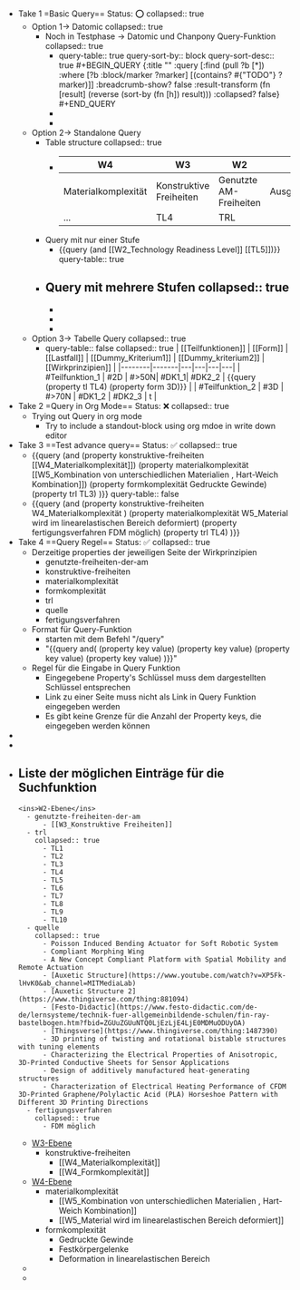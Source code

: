 - Take 1 =Basic Query== Status: ⭕
  collapsed:: true
	- Option 1-> Datomic
	  collapsed:: true
		- Noch in Testphase -> Datomic und Chanpony Query-Funktion
		  collapsed:: true
			- query-table:: true
			  query-sort-by:: block
			  query-sort-desc:: true
			  #+BEGIN_QUERY
			  {:title ""
			   :query [:find (pull ?b [*])
			           :where [?b :block/marker ?marker]
			          	      [(contains? #{"TODO"} ?marker)]]
			   :breadcrumb-show? false
			   :result-transform (fn [result] (reverse (sort-by (fn [h]) result)))
			   :collapsed? false}
			  #+END_QUERY
			-
			-
	- Option 2-> Standalone Query
		- Table structure
		  collapsed:: true
			- | W4 | W3 | W2 | W1 | 
			  |--------|-------|---|---|
			  | Materialkomplexität | Konstruktive Freiheiten | Genutzte AM-Freiheiten| Ausgleichsbewegung| 
			  | ... | TL4 | TRL |  |
		- Query  mit nur einer Stufe
			- {{query  (and [[W2_Technology Readiness Level]] [[TL5]])}}
			  query-table:: true
		- Query mit mehrere Stufen
		  collapsed:: true
			-
			-
			-
			-
	- Option 3-> Tabelle Query
	  collapsed:: true
		- query-table:: false
		  collapsed:: true
		  | [[Teilfunktionen]] | [[Form]] | [[Lastfall]] | [[Dummy_Kriterium1]] | [[Dummy_kriterium2]] | [[Wirkprinzipien]] |
		  |--------|-------|---|---|---|---|
		  | #Teilfunktion_1 | #2D | #>50N| #DK1_1| #DK2_2 | {{query  (property tl TL4) (property form 3D)}} |
		  | #Teilfunktion_2 | #3D | #>70N | #DK1_2 | #DK2_3 | t |
- Take 2 =Query in Org Mode== Status: ❌
  collapsed:: true
	- Trying out Query in org mode
		- Try to include a standout-block using org mdoe in write down editor
- Take 3 ==Test advance query== Status: ✅
  collapsed:: true
	- {{query (and (property konstruktive-freiheiten [[W4_Materialkomplexität]]) (property materialkomplexität [[W5_Kombination von unterschiedlichen Materialien , Hart-Weich Kombination]]) (property formkomplexität Gedruckte Gewinde) (property trl TL3) )}}
	  query-table:: false
	- {{query (and (property konstruktive-freiheiten W4_Materialkomplexität ) (property materialkomplexität W5_Material wird im linearelastischen Bereich deformiert) (property fertigungsverfahren FDM möglich) (property trl TL4) )}}
- Take 4 ==Query Regel== Status: ✅
  collapsed:: true
	- Derzeitige properties der jeweiligen Seite der Wirkprinzipien
		- genutzte-freiheiten-der-am
		- konstruktive-freiheiten
		- materialkomplexität
		- formkomplexität
		- trl
		- quelle
		- fertigungsverfahren
	- Format für Query-Funktion
		- starten mit dem Befehl "/query"
		- "{{query and( (property key value) (property key value) (property key value) (property key value) )}}"
	- Regel für die Eingabe in Query Funktion
		- Eingegebene Property's Schlüssel muss dem dargestellten Schlüssel entsprechen
		- Link zu einer Seite muss nicht als Link in Query Funktion eingegeben werden
		- Es gibt keine Grenze für die Anzahl der Property keys, die eingegeben werden können
-
-
- Liste der möglichen Einträge für die Suchfunktion
	-
	  <ins>W2-Ebene</ins>
		- genutzte-freiheiten-der-am
			- [[W3_Konstruktive Freiheiten]]
		- trl
		  collapsed:: true
			- TL1
			- TL2
			- TL3
			- TL4
			- TL5
			- TL6
			- TL7
			- TL8
			- TL9
			- TL10
		- quelle
		  collapsed:: true
			- Poisson Induced Bending Actuator for Soft Robotic System
			- Compliant Morphing Wing
			- A New Concept Compliant Platform with Spatial Mobility and Remote Actuation
			- [Auxetic Structure](https://www.youtube.com/watch?v=XP5Fk-lHvK0&ab_channel=MITMediaLab)
			- [Auxetic Structure 2](https://www.thingiverse.com/thing:881094)
			- [Festo-Didactic](https://www.festo-didactic.com/de-de/lernsysteme/technik-fuer-allgemeinbildende-schulen/fin-ray-bastelbogen.htm?fbid=ZGUuZGUuNTQ0LjEzLjE4LjE0MDMuODUyOA)
			- [Thingsverse](https://www.thingiverse.com/thing:1487390)
			- 3D printing of twisting and rotational bistable structures with tuning elements
			- Characterizing the Electrical Properties of Anisotropic, 3D-Printed Conductive Sheets for Sensor Applications
			- Design of additively manufactured heat-generating structures
			- Characterization of Electrical Heating Performance of CFDM 3D-Printed Graphene/Polylactic Acid (PLA) Horseshoe Pattern with Different 3D Printing Directions
		- fertigungsverfahren
		  collapsed:: true
			- FDM möglich
	-
	  <ins>W3-Ebene</ins>
		- konstruktive-freiheiten
			- [[W4_Materialkomplexität]]
			- [[W4_Formkomplexität]]
	-
	  <ins>W4-Ebene</ins>
		- materialkomplexität
			- [[W5_Kombination von unterschiedlichen Materialien , Hart-Weich Kombination]]
			- [[W5_Material wird im linearelastischen Bereich deformiert]]
		- formkomplexität
			- Gedruckte Gewinde
			- Festkörpergelenke
			- Deformation in linearelastischen Bereich
	-
	-